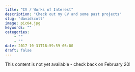 ```yaml
---
title: "CV / Works of Interest"
description: "Check out my CV and some past projects"
slug: "davidscott"
image: pic04.jpg
keywords: ""
categories: 
    - ""
    - ""
date: 2017-10-31T18:59:59-05:00
draft: false
---
```


This content is not yet available - check back on February 20!